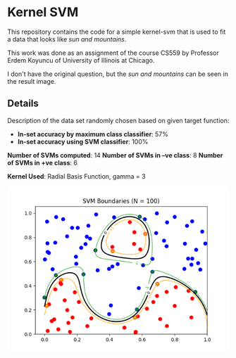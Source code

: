 # Kernel SVM

This repository contains the code for a simple kernel-svm that is used to fit a data that looks like *sun and mountains*. 

This work was done as an assignment of the course CS559 by Professor Erdem Koyuncu of University of Illinois at Chicago.

I don't have the original question, but the *sun and mountains* can be seen in the result image.

## Details 
Description of the data set randomly chosen based on given target function:  
* **In-set accuracy by maximum class classifier**: 57%
* **In-set accuracy using SVM classifier**: 100%

**Number of SVMs computed**: 14
**Number of SVMs in –ve class**: 8
**Number of SVMs in +ve class**: 6

**Kernel Used**: Radial Basis Function, gamma = 3

![sun and mountains](https://github.com/ElefHead/kernel-svm/blob/master/svm_boundaries.png "Sun and Mountains")
